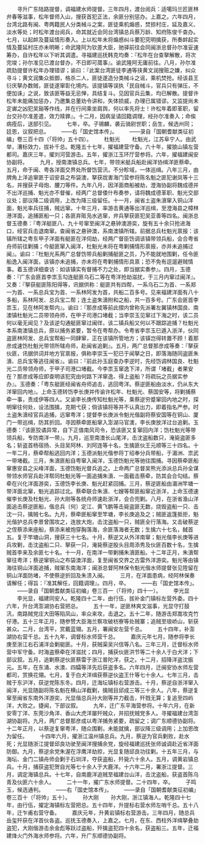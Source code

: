 <!-- { "loadSidebar": true } -->
　　寻升广东陆路提督，调福建水师提督。三年四月，渡台阅兵：适噶玛兰匠匪林弁春等滋事，松年督师入山，搜获首犯正法，余匪分别惩办。上嘉之。六年四月，台湾北路有闽、粤两籍民人分类械斗之案，匪徒乘机煽惑，焚掠村庄，延及嘉义、淡水等处；时松年渡台阅兵，命其就近会同台湾镇总兵蔡万龄、知府陈俊千查办。七月，以起衅及蔓延情形奏入。上以松年未将煽惑纠斗要犯究明擒获，所奏衅起实情及蔓延村庄亦未明晰；命武隆阿为钦差大臣，驰驿前往会同闽浙总督孙尔准妥速筹办，自许松年以下听其调遣。寻福建巡抚韩克均奏：『松年在台查拏解散，将次完竣；孙尔准见已渡台督办，不日即可蒇事』。谕武隆阿无庸前往。八月，孙尔准疏劾提督许松年办理错谬；谕曰：『此案台湾匪徒李通等挟黄文润搜赃之嫌，纠众寻斗；黄文润集众抵御，格杀二人，匪徒遂造分类械斗之谣，乘机焚抢。经该县王衍庆拏办数贼，匪徒遂窜彰化境内。该提镇等误执「民自械斗，官兵只有弹压，不便加诛」之说，致该匪等益无忌惮，具结复斗。见因官兵云集，均已解散。提督许松年未能痛加惩办，乃邀集总董劝令讲和，失体损威，办理已属错谬。又监提尚未定谳之凶犯吴谿等作线，并在行间乘坐肩舆，何以率先将士！许松年着即革职，留台交孙尔准差遣，效力赎罪』。十二月，因病呈请回籍调理，经孙尔准奏入；命俟病痊后，送部引见。
　　七年，卒。子锡麟，袭云骑尉世职；岳生，候选州同；廷恩，议叙把总。
　　——右「国史馆本传」。
　　——录自「国朝耆献类征初编」卷三百十四（「将帅」五十四）。
　　杜魁光
　　杜魁光，江苏阜宁人。由武举，漕标效力，拔补千总。乾隆五十七年，擢福建营守备。六十年，擢狼山镇左营都司。嘉庆三年，擢刘河营游击。五年，擢浙江玉环厅营参将。六年，擢福建闽安协副将。
　　九月，授南澳镇总兵。七年，带领米艇兵船赴闽洋协缉洋匪蔡牵。五月，命于闽、粤各洋面交界处所督饬营汛，不分畛域，一体巡缉。八年三月，由牌角上洋追窜匪于诏安县之布袋澳，拏获戕害海门营参将陈名魁之匪犯谢凤等十三名，并搜获子母炮、腰刀等件。九年八月，因洋面商船被劫，澄海协副将魏成德并不出洋巡捕、魁光亦不督催，经两广总督倭什布奏参，请将魏成德革职、魁光交部议处；部议降二级调用，上改为降三级留任。十一月，闽省土盗朱濆窜入铜山洋面，魁光率兵往捕，贼远窜。十年三月，率游击黄通等出洋巡缉，至澄海县之樟林港洋面，追捕匪船一只；各匪弃赃凫水逃窜，弁兵拏获匪犯吴亚善等四名。闽浙总督玉德奏：『粤洋艇匪八、九十号窜至闽洋之悬钟澳游奕，旋有五十余只抢进海口，经官兵击退南窜。查闽省之悬钟澳，系南澳镇所辖。前据总兵杜魁光禀报：该镇所辖之粤东甲子洋面有艇匪在洋伺劫，经两广督臣饬调该镇带领兵船，会合粤省舟师前往剿捕；今艇匪窜入闽洋，杜魁光未将在粤剿捕情形禀报，亦并未追捕过闽』。谕曰：『杜魁光系两广总督饬带兵船剿捕艇匪之员，乃不能就地围剿，任令匪船逸入闽洋面，该镇亦未追捕，亦未将在粤剿捕情形具禀；恐不免有逗遛避贼情事。着玉德详细查访：如该镇实有督捕不力之处，即当据实奏参』。四月，玉德奏：『广东会匪首李祟玉勾连艇匪乌石二等在粤洋抢劫滋扰，于三月内窜过闽洋』。又奏：『拏获艇匪陈阳得等，讯据供称：艇匪共有四帮，一系乌石二为首、一系郑一为首、一系总兵宝为首、一系林阿发为首，共船二百多号。见来福建洋面有八十多船，系林阿发、总兵宝二帮；连土盗朱濆附和之船，共一百多号。广东会匪首李祟玉，见在林阿发帮内』。谕曰：『那彦成等前此摺内曾称先派署左翼镇林国良、南澳镇杜魁光二员带领舟师，在甲子司港口堵截；当李崇玉见窜过下海之时，该二员何以毫无闻见？及该逆勾通艇匪窜过闽徉，该二镇兵船又何以不跟踪追捕？杜魁光本系南澳镇总兵，原以捕务紧要，暂令在粤帮办。令粤省李祟玉巳遁入浙洋，伙同盗匪林阿发、总兵宝帮船一同肆窜，正在该镇所管地方；该镇岂得转置不顾！着那彦成速饬杜魁光带领所辖舟师，赴闽省追剿』。五月，两广总督那彦成等奏：『拏获伙匪，讯据供词并地方官禀报，俱称李崇玉一犯已于闻拏之日，即落海随同盗匪朱濆、总兵宝等逃往闽省』。谕曰：『前此孙玉庭查办李逆时，先经饬调林国良、杜魁光二员带领舟师，于甲子司港口堵截。今李祟玉窜逸下洋，所谓「堵截」者果安在？那彦成等应即查明该犯究由何路下洋窜逸、得上盗船？将疏玩之员据实参办』。玉德奏：「粤东艇匪经闽省舟师追击，逃回粤洋。蔡逆匪船由淡水，仍从东大洋窜回内地』。上命玉德转饬李长庚并传谕许松年、杜魁光、蔡国安等，将剿捕蔡牵一事，责成伊等四人。又谕李长庚传知杜魁光等，乘蔡逆穷蹙窜回内地之时，探明窜往何处，设法围擒，克期弋获；倘该镇将等并不认真出力，即着指名严参。时土盗朱濆经官兵追捕，远窜粤洋；提督李长庚派令魁光偕副将蔡安国等在铜山、厦门一带巡缉，防其折回。寻因蔡牵匪船窜入澎湖马官澳，李长庚放洋过台追剿。玉德奏：『该匪狡谲异常，自下正值南风司令，恐该匪又复窜回内洋；饬杜魁光等带领兵船，专防南洋一带』。九月，巡至南澳长山尾洋，击沈盗船数只，淹毙盗匪多名；斩盗首杨宿扬、头目吴阿林、刘阿连等十名，生擒匪伙王元顺等三十四名。十一年二月，蔡牵帮船逃回内洋；玉德派魁光偕参将丁绍奉分兵带船，于湄洲、祟武一带堵截。三月，朱濆匪船自粤窜入闽洋，玉德饬魁光等驰往围捕。寻因蔡牵匪船窜惠安县之尖峰洋面，玉德饬魁光督兵追之。上命两广总督吴熊光添派总兵孙全谋带领水师官兵赴洋帮同杜魁光等一面追捕朱濆、一面截击蔡牵，防其会合勾结。蔡牵在兴化洋面游奕，玉德饬李长庚、魁光赶紧回捕。三月，蔡逆匪船由湄洲竿塘一带洋面北窜，魁光追踪过北。蔡牵联合朱濆、七嫂等帮匪船窜近浙洋，上命玉德速催李长庚及杜魁光、孙大刚等各统舟师速赴浙洋，会合兜剿。八月，在浙省渔山洋面追击蔡逆匪船，偕总兵〔何〕定江、黄飞鹏等击毙盗匪无数，烧毁盗船一只、击沈一只，擒贼七名。九月，蔡牵匪船窜至竿塘，李长庚追及之；贼匪返篷抵拒，魁光偕护总兵李景曾围攻之，连放大炮，击沈盗船一只，贼匪全行落海。又击破蔡逆之侄蔡添来座船，蔡添来被炮穿胸落海，余匪落海者无数；生擒六十七名，馘首五。复于竿塘山洞，搜获三十七名。十月，蔡逆又从外洋南窜；魁光偕李长庚等进兵攻剿，击沈盗船二只、拏获一只，淹毙蔡逆股头目周添秀及伙匪百数十名，生擒贼首李来及余匪七十名。十一月，在南洋一带剿捕朱濆匪船。十二年正月，朱濆帮窜往粤洋；蔡逆窜铜山之布袋澳洋面，复至闽省交界之古雷外洋游奕。魁光等由镇海往铜山洋面追捕，贼窜东南海洋；闽浙总督阿林保令魁光偕水师提督张见陞留在铜山洋面防堵，不使蔡逆折回及朱溃入闽。
　　三月，在洋面患病，经阿林保奏请解任；得旨：『准其解任，回籍调理』。四月，卒。
　　——右「国史馆本传」。
　　——录自「国朝耆献类征初编」卷三百一（「将帅」四十一）。
　　李光显
　　李光显，福建同安人。乾隆四十二年，由行伍，拔补金门镇标左营外委。四十六年，升台湾澎湖协右营把总。
　　五十一年，逆匪林爽文滋事，光显守打鼓汛，南路贼党庄大田等陷凤山，率众来攻，击退之。五十二年，随游击郑嵩攻克竹仔港。五十三年正月，随参赞大臣海兰察攻破枋寮等处贼寨；追贼至琅峤山，斩获甚众。二月，台湾平，赏戴蓝翎。五月，署闽安左营千总。
　　五十四年，补澎湖协右营千总。五十九年，调督标水师营千总。
　　嘉庆元年七月，随参将李长庚至浙江右石浦洋会剿艇匪。十月，获贼渠吴兴信等八名。三年三月，迁督标水师营中军守备。时海盗蔡牵在洋滋扰；四月，捕获伙匪洪节等二十余人于白犬洋；下部议叙。五月，追剿蔡逆伙匪蔡雷于浙江普陀洋，获之。十二月，招降洋盗沈振元。五年，在东涌、水澳、四驦等洋先后获盗多名。六年四月，迁闽安协水师左营都司，赏换花翎。七月，复于白犬洋缉获蔡逆伙盗王什等七十余人。七年三月，击贼于东沪洋，获逆党陈东冬。四月，迁海坛镇标右营游击。十月，蔡逆自浙洋窜入闽洋，光显随副将陈名魁在横山洋截剿，擒贼目邱成三等三十余人。八年，蔡逆复窜至闽省东南外洋游奕，光显偕总兵孙大刚等并力截击，歼戮无算；复追至四屿洋，大败之。捷闻，下部议叙。
　　九年，迁广东平海营参将。十年六月，在新安零丁洋、东莞沙角洋、香山大虎洋屡歼贼众，并招抚贼党多人。寻擢福建台湾澎湖协副将。九月，两广总督那彦成以粤洋捕务紧要，疏留之；调广东顺德协副将。十二年正月，以蔡逆复窜粤洋，随众围剿，未能就擒，部议降三级调用；上加恩改为留任。
　　十四年六月，擢浙江温州镇总兵。九月，蔡逆为官兵剿败，赴水死；光显随浙江提督邱良功驶至闽洋搜捕余党，旋经福建巡抚张师诚调赴近省洋面防御。九月，蔡逆余党朱渥在浮鹰洋劫掠，光显复随邱良功往剿。十五年三月，与海坛、金门二镇舟师会剿于石圳洋，夺获盗船，歼毙六十余人。五月，调黄岩镇总兵。十月，捕获盗犯贺自光等七十余人于大鹿洋。十六年二月，署浙江提督。三月，调定海镇总兵。十七年，自南鹿洋追贼至福建台山洋，击沈盗船，获盗首陈乌青及伙匪六十余人。
　　二十一年，擢广东水师提督。二十四年，卒。
　　子鸣玉，候选通判。
　　——右「国史馆本传」。
　　——录自「国朝耆献类征初编」卷三百十（「将帅」五十）。
　　孙大刚
　　孙大刚，浙江镇海人。乾隆四十七年，由行伍，擢定海镇标左营把总。五十四年，升提标右营水师左哨千总。五十八年，迁乍甫右营守备。
　　嘉庆元年，升黄岩镇标右营游击。三年四月，随总兵岳玺歼获在洋首伙各盗。巡抚玉德奏入，上嘉之。七月，在东、西柱外洋缉拏叠劫盗犯，大刚偕游击余金彪等跃过盗船，歼擒盗犯四十余名，获盗船三。五年，迁福建烽火门外海水师参将。六年，升广东顺德协副将。
